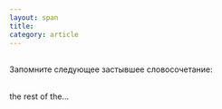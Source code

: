```yaml
---
layout: span
title: 
category: article
---
```

<span class="rules"><br>Запомните следующее застывшее словосочетание:<br><br>

the rest of the...<br></span>